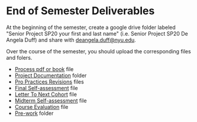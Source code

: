 # End of Semester Deliverables

At the beginning of the semester, create a google drive folder labeled "Senior Project SP20 your first and last name" \(i.e. Senior Project SP20 De Angela Duff\) and share with deangela.duff@nyu.edu.

Over the course of the semester, you should upload the corresponding files and folers.

* [Process pdf or book](pdf_or_book.md) file
* [Project Documentation](project_documentation.md) folder
* [Pro Practices Revisions](pro_practices_revisions.md) files
* [Final Self-assessment](final_self_assessment.md) file
* [Letter To Next Cohort](letter_to_next_cohort.md) file 
* [Midterm Self-assessment](midterm_self_assessment.md) file
* [Course Evaluation](course_evaluation.md) file
* [Pre-work](../pre-work/) folder

